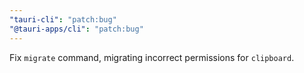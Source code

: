 ```yaml
---
"tauri-cli": "patch:bug"
"@tauri-apps/cli": "patch:bug"
---
```


Fix `migrate` command, migrating incorrect permissions for `clipboard`.

